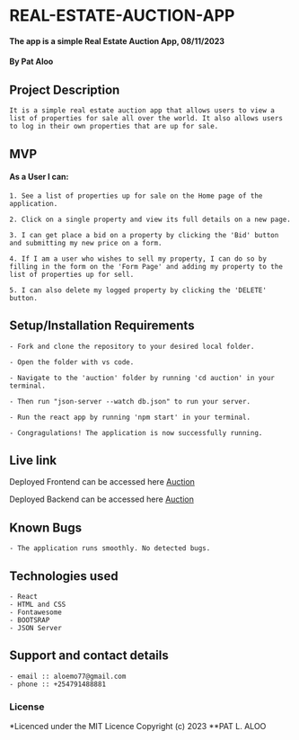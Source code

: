 # REAL-ESTATE-AUCTION-APP

#### The app is a simple Real Estate Auction App, 08/11/2023

#### **By Pat Aloo**

## Project Description
    It is a simple real estate auction app that allows users to view a list of properties for sale all over the world. It also allows users to log in their own properties that are up for sale.

## MVP
#### As a User I can:
    1. See a list of properties up for sale on the Home page of the application.

    2. Click on a single property and view its full details on a new page.

    3. I can get place a bid on a property by clicking the 'Bid' button and submitting my new price on a form.

    4. If I am a user who wishes to sell my property, I can do so by filling in the form on the 'Form Page' and adding my property to the list of properties up for sell.

    5. I can also delete my logged property by clicking the 'DELETE' button.

## Setup/Installation Requirements
    - Fork and clone the repository to your desired local folder.

    - Open the folder with vs code.

    - Navigate to the 'auction' folder by running 'cd auction' in your terminal.

    - Then run "json-server --watch db.json" to run your server.

    - Run the react app by running 'npm start' in your terminal.

    - Congragulations! The application is now successfully running.
       
## Live link
Deployed Frontend can be accessed here [Auction](https://subtle-muffin-3ec6a4.netlify.app/)   

Deployed Backend can be accessed here [Auction](https://auction-react-rafd.onrender.com)

## Known Bugs
    - The application runs smoothly. No detected bugs.

## Technologies used
    - React
    - HTML and CSS
    - Fontawesome
    - BOOTSRAP
    - JSON Server

## Support and contact details
    - email :: aloemo77@gmail.com
    - phone :: +254791488881

### License
*Licenced under the MIT Licence
Copyright (c) 2023 **PAT L. ALOO
